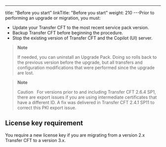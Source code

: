 ---
title: "Before you start"
linkTitle: "Before you start"
weight: 210
---Prior to performing an upgrade or migration, you must:

- Update your Transfer CFT to the most recent service pack version.
- Backup Transfer CFT before beginning the procedure.
- Stop the existing version of Transfer CFT and the Copilot (UI) server.

> **Note**
>
> If needed, you can uninstall an Upgrade Pack. Doing so rolls back to the previous version before the upgrade, but all transfers and configuration modifications that were performed since the upgrade are lost.

> **Note**
>
> Caution  
> For versions prior to and including Transfer CFT 2.6.4 SP1, there are export issues if you are using intermediate certificates that have a different ID. A fix was delivered in Transfer CFT 2.4.1 SP11 to correct this PKI export issue.

## License key requirement

You require a new license key if you are migrating from a version 2.x Transfer CFT to a version 3.x.

